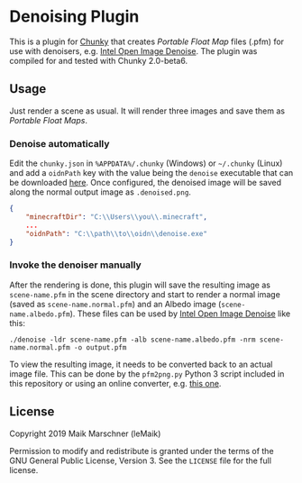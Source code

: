 # Denoising Plugin

This is a plugin for [Chunky][chunky] that creates _Portable Float Map_ files (.pfm) for use with denoisers, e.g. [Intel Open Image Denoise][openimagedenoise]. The plugin was compiled for and tested with Chunky 2.0-beta6.

## Usage
Just render a scene as usual. It will render three images and save them as _Portable Float Maps_.

### Denoise automatically
Edit the `chunky.json` in `%APPDATA%/.chunky` (Windows) or `~/.chunky` (Linux) and add a `oidnPath` key with the value being the `denoise` executable that can be downloaded [here][openimagedenoise-dl]. Once configured, the denoised image will be saved along the normal output image as `.denoised.png`.

```json
{
    "minecraftDir": "C:\\Users\\you\\.minecraft",
    ...
    "oidnPath": "C:\\path\\to\\oidn\\denoise.exe"
}
```

### Invoke the denoiser manually
After the rendering is done, this plugin will save the resulting image as `scene-name.pfm` in the scene directory and start to render a normal image (saved as `scene-name.normal.pfm`) and an Albedo image (`scene-name.albedo.pfm`). These files can be used by [Intel Open Image Denoise][openimagedenoise-dl] like this:

```
./denoise -ldr scene-name.pfm -alb scene-name.albedo.pfm -nrm scene-name.normal.pfm -o output.pfm
```

To view the resulting image, it needs to be converted back to an actual image file. This can be done by the `pfm2png.py` Python 3 script included in this repository or using an online converter, e.g. [this one][convertio].

## License

Copyright 2019 Maik Marschner (leMaik)

Permission to modify and redistribute is granted under the terms of the GNU General Public License, Version 3. See the `LICENSE` file for the full license.

[chunky]: https://chunky.llbit.se/
[openimagedenoise]: https://openimagedenoise.github.io
[openimagedenoise-dl]: https://openimagedenoise.github.io/downloads.html
[convertio]: https://convertio.co/de/pfm-png/
